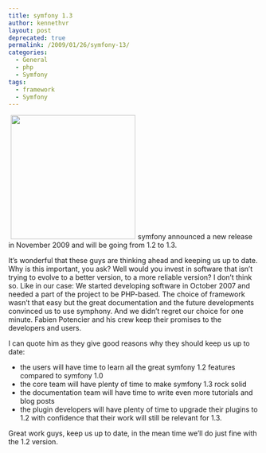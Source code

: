 ```yaml
---
title: symfony 1.3
author: kennethvr
layout: post
deprecated: true
permalink: /2009/01/26/symfony-13/
categories:
  - General
  - php
  - Symfony
tags:
  - framework
  - Symfony
---
```

<img class="alignright" style="border: 0pt none; margin-left: 5px; margin-right: 5px;" title="Symfony" src="http://www.symfony-project.org/downloads/logos/symfony.gif" alt="" width="250" />symfony announced a new release in November 2009 and will be going from 1.2 to 1.3.

It’s wonderful that these guys are thinking ahead and keeping us up to date. Why is this important, you ask? Well would you invest in software that isn’t trying to evolve to a better version, to a more reliable version? I don’t think so. Like in our case: We started developing software in October 2007 and needed a part of the project to be PHP-based. The choice of framework wasn’t that easy but the great documentation and the future developments convinced us to use symphony. And we didn’t regret our choice for one minute. Fabien Potencier and his crew keep their promises to the developers and users.

I can quote him as they give good reasons why they should keep us up to date:

  * the users will have time to learn all the great symfony 1.2 features compared to symfony 1.0
  * the core team will have plenty of time to make symfony 1.3 rock solid
  * the documentation team will have time to write even more tutorials and blog posts
  * the plugin developers will have plenty of time to upgrade their plugins to 1.2 with confidence that their work will still be relevant for 1.3.

Great work guys, keep us up to date, in the mean time we’ll do just fine with the 1.2 version.